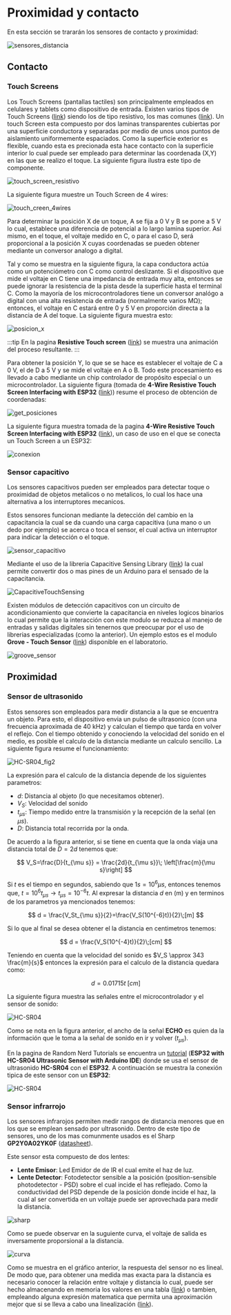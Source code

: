 # Proximidad y contacto

En esta sección se trararán los sensores de contacto y proximidad:

![sensores_distancia](/img/sensores/sensores_distancia.png)

## Contacto

### Touch Screens

Los Touch Screens (pantallas tactiles) son principalmente empleados en celulares y tablets como dispositivo de entrada. Existen varios tipos de Touch Screens ([link](https://tru-vumonitors.com/touch-screen-basics/)) siendo los de tipo resistivo, los mas comunes ([link](https://www.dush.co.jp/english/museum/touchscreens/technologies/Resistive.asp)). Un touch Screen esta compuesto por dos laminas transparentes cubiertas por una superficie conductora y separadas por medio de unos unos puntos de aislamiento uniformemente espaciados. Como la superficie exterior es flexible, cuando esta es precionada esta hace contacto con la superficie interior lo cual puede ser empleado para determinar las coordenada (X,Y) en las que se realizo el toque. La siguiente figura ilustra este tipo de componente.

![touch_screen_resistivo](/img/sensores/tactiles/touch_screen_resistivo.jpg)

La siguiente figura muestre un Touch Screen de 4 wires:

![touch_creen_4wires](/img/sensores/tactiles/touch_creen_4wires.png)

Para determinar la posición X de un toque, A se fija a 0 V y B se pone a 5 V lo cual, establece una diferencia de potencial a lo largo lamina superior. Asi mismo, en el toque, el voltaje medido en C, o para el caso D, será proporcional a la posición X cuyas coordenadas se pueden obtener mediante un conversor analogo a digital. 

Tal y como se muestra en la siguiente figura, la capa conductora actúa como un potenciómetro con C como control deslizante. Si el dispositivo que mide el voltaje en C tiene una impedancia de entrada muy alta, entonces se puede ignorar la resistencia de la pista desde la superficie hasta el terminal C. Como la mayoría de los microcontroladores tiene un conversor analógo a digital con una alta resistencia de entrada (normalmente varios MΩ); entonces, el voltaje en C estará entre 0 y 5 V en proporción directa a la distancia de A del toque. La siguiente figura muestra esto:

![posicion_x](/img/sensores/tactiles/posicion_x.png)

:::tip
En la pagina **Resistive Touch screen** ([link](https://javalab.org/en/resistive_touch_screen_en/)) se muestra una animación del proceso resultante.
:::


Para obtener la posición Y, lo que se se hace es establecer el voltaje de C a 0 V, el de D a 5 V y se mide el voltaje en A o B. Todo este procesamiento es llevado a cabo mediante un chip controlador de propósito especial o un microcontrolador. La siguiente figura (tomada de **4-Wire Resistive Touch Screen Interfacing with ESP32** ([link](https://www.electronicwings.com/esp32/4-wire-resistive-touch-screen-interfacing-with-esp32))) resume el proceso de obtención de coordenadas:

![get_posiciones](/img/sensores/tactiles/get_posiciones.png)

La siguiente figura muestra tomada de la pagina **4-Wire Resistive Touch Screen Interfacing with ESP32** ([link](https://www.electronicwings.com/esp32/4-wire-resistive-touch-screen-interfacing-with-esp32)), un caso de uso en el que se conecta un Touch Screen a un ESP32:

![conexion](/img/sensores/tactiles/conexion.png)

### Sensor capacitivo

Los sensores capacitivos pueden ser empleados para detectar toque o proximidad de objetos metalicos o no metalicos, lo cual los hace una alternativa a los interruptores mecanicos. 

Estos sensores funcionan mediante la detección del cambio en la capacitancia la cual se da  cuando una carga capacitiva (una mano o un dedo por ejemplo) se acerca o toca el sensor, el cual activa un interruptor para indicar la detección o el toque. 

![sensor_capacitivo](/img/sensores/capacitivo/sensor_capacitivo.png)

Mediante el uso de la libreria Capacitive Sensing Library ([link](https://playground.arduino.cc/Main/CapacitiveSensor/)) la cual permite convertir dos o mas pines de un Arduino para el sensado de la capacitancia. 

![CapacitiveTouchSensing](/img/sensores/capacitivo/CapacitiveTouchSensing.png)

Existen módulos de detección capacitivos con un circuito de acondicionamiento que convierte la capacitancia en niveles logicos binarios lo cual permite que la interacción con este modulo se reduzca al manejo de entradas y salidas digitales sin tenernos que preocupar por el uso de librerias especializadas (como la anterior). Un ejemplo estos es el modulo **Grove - Touch Sensor** ([link](https://wiki.seeedstudio.com/Grove-Touch_Sensor/)) disponible en el laboratorio.

![groove_sensor](/img/sensores/capacitivo/groove_sensor.png)

## Proximidad

### Sensor de ultrasonido

Estos sensores son empleados para medir distancia a la que se encuentra un objeto. Para esto, el dispositivo envia un pulso de ultrasonico (con una frecuencia aproximada de 40 kHz) y calculan el tiempo que tarda en volver el reflejo. Con el tiempo obtenido y conociendo la velocidad del sonido en el medio, es posible el calculo de la distancia mediante un calculo sencillo. La siguiente figura resume el funcionamiento:

![HC-SR04_fig2](/img/sensores/ultrasonido/HC-SR04_fig2.png)

La expresión para el calculo de la distancia depende de los siguientes parametros:
* $d$: Distancia al objeto (lo que necesitamos obtener).
* $V_S$: Velocidad del sonido
* $t_{\mu s}$: Tiempo medido entre la transmisión y la recepción de la señal (en $\mu s$).
* $D$: Distancia total recorrida por la onda.

De acuerdo a la figura anterior, si se tiene en cuenta que la onda viaja una distancia total de $D=2d$ tenemos que:

$$
V_S=\frac{D}{t_{\mu s}} = \frac{2d}{t_{\mu s}}\; \left[\frac{m}{\mu s}\right]
$$

Si $t$ es el tiempo en segundos, sabiendo que $1s=10^6\mu s$, entonces tenemos que, $t=10^6t_{\mu s}\rightarrow t_{\mu s} = 10^{-6}t$. Al expresar la distancia $d$ en (m) y en terminos de los parametros ya mencionados tenemos:

$$
d = \frac{V_St_{\mu s}}{2}=\frac{V_S(10^{-6}t)}{2}\;[m]
$$

Si lo que al final se desea obtener el la distancia en centimetros tenemos:

$$
d = \frac{V_S(10^{-4}t)}{2}\;[cm]
$$


Teniendo en cuenta que la velocidad del sonido es $V_S \approx 343 \frac{m}{s}$ entonces la expresión para el calculo de la distancia quedara como:

$$
d = 0.01715t\;[cm]
$$

La siguiente figura muestra las señales entre el microcontrolador y el sensor de sonido:

![HC-SR04](/img/sensores/ultrasonido/Working-of-HC-SR04-Ultrasonic-Sensor-1024x394.jpg)

Como se nota en la figura anterior, el ancho de la señal **ECHO** es quien da la información que le toma a la señal de sonido en ir y volver $(t_{\mu s})$.

En la pagina de Random Nerd Tutorials se encuentra un [tutorial](https://randomnerdtutorials.com/complete-guide-for-ultrasonic-sensor-hc-sr04/) (**ESP32 with HC-SR04 Ultrasonic Sensor with Arduino IDE**) donde se usa el sensor de ultrasonido **HC-SR04** con el **ESP32**. A continuación se muestra la conexión tipica de este sensor con un **ESP32**:

![HC-SR04](/img/sensores/ultrasonido/ESP32-Board-HC-SR04-Ultrasonic-Sensor-Module-Arduino.jpg)

### Sensor infrarrojo

Los sensores infrarojos permiten medir rangos de distancia menores que en los que se emplean sensado por ultrasonido. Dentro de este tipo de sensores, uno de los mas comunmente usados es el Sharp **GP2Y0A02YK0F** ([datasheet](https://image.dfrobot.com/image/data/SEN0014/gp2y0a21yk0f.pdf)).

Este sensor esta compuesto de dos lentes:
* **Lente Emisor**: Led Emidor de de IR el cual emite el haz de luz.
* **Lente Detector**: Fotodetector sensible a la posición (position-sensible photodetector - PSD) sobre el cual incide el has reflejado. Como la conductividad del PSD depende de la posición donde incide el haz, la cual al ser convertida en un voltaje puede ser aprovechada para medir la distancia.

![sharp](/img/sensores/infrarojo/sensor_distancia_infrarrojo.png)

Como se puede observar en la suguiente curva, el voltaje de salida es inversamente proporsional a la distancia. 

![curva](/img/sensores/infrarojo/curva.png)

Como se muestra en el gráfico anterior, la respuesta del sensor no es lineal. De modo que, para obtener una medida mas exacta para la distancia es necesario conocer la relación entre voltaje y distancia lo cual, puede ser hecho almacenando en memoria los valores en una tabla ([link](https://github.com/guillaume-rico/SharpIR)) o tambien, empleando alguna expresión matematica que permita una aproximación mejor que si se lleva a cabo una linealización ([link](https://wiki.dfrobot.com/SHARP_GP2Y0A41SK0F_IR_ranger_sensor__4-30cm__SKU_SEN0143)). 

